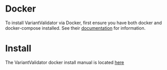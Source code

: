 # Docker

To install VariantValidator via Docker, first ensure you have both docker and docker-compose installed. 
See their [documentation](https://docs.docker.com/compose/install/) for information.

# Install

The VariantValidator docker install manual is located [here](https://github.com/openvar/rest_variantValidator/blob/master/docs/DOCKER.md) 